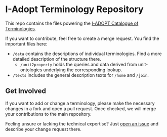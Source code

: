 # I-Adopt Terminology Repository

This repo contains the files powering the [I-ADOPT Catalogue of Terminologies](https://i-adopt.github.io/terminologies/).

If you want to contribute, feel free to create a merge request.
You find the important files here:
* `/data` contains the descriptions of individual terminologies. Find a more detailed description of the structure there.
  * `/unit2property` holds the queries and data derived from unit-ontologies underlying the corresponding lookup.
* `/texts` includes the general description texts for `/home` and `/join`.

## Get Involved

If you want to add or change a terminology, please make the necessary changes in a fork and open a pull request. 
Once checked, we will merge your contributions to the main repository.

Feeling unsure or lacking the technical expertise? Just [open an issue](https://github.com/i-adopt/terminologies/issues/new) and describe your change request there.
